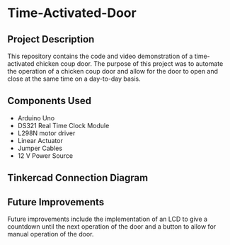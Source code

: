 # Time-Activated-Door
## Project Description
This repository contains the code and video demonstration of a time-activated chicken coup door. The purpose of this project was to automate the operation of a chicken coup door and allow for the door to open and close at the same time on a day-to-day basis. 
## Components Used 
- Arduino Uno
- DS321 Real Time Clock Module
- L298N motor driver
- Linear Actuator
- Jumper Cables
- 12 V Power Source
## Tinkercad Connection Diagram
## Future Improvements
Future improvements include the implementation of an LCD to give a countdown until the next operation of the door and a button to allow for manual operation of the door.



